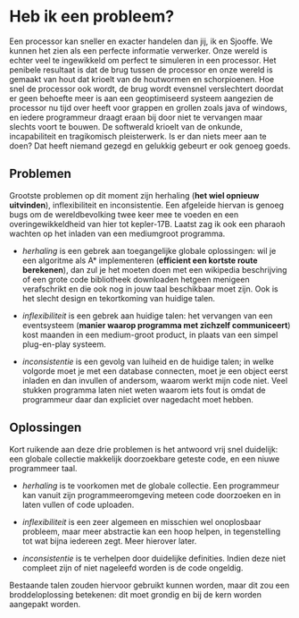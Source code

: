 Heb ik een probleem?
====================

Een processor kan sneller en exacter handelen dan jij, ik en Sjooffe. We kunnen het zien als een perfecte informatie verwerker. Onze wereld is echter veel te ingewikkeld om perfect te simuleren in een processor. Het penibele resultaat is dat de brug tussen de processor en onze wereld is gemaakt van hout dat krioelt van de houtwormen en schorpioenen. Hoe snel de processor ook wordt, de brug wordt evensnel verslechtert doordat er geen behoefte meer is aan een geoptimiseerd systeem aangezien de processor nu tijd over heeft voor grappen en grollen zoals java of windows, en iedere programmeur draagt eraan bij door niet te vervangen maar slechts voort te bouwen. De softwerald krioelt van de onkunde, incapabiliteit en tragikomisch pleisterwerk. Is er dan niets meer aan te doen? Dat heeft niemand gezegd en gelukkig gebeurt er ook genoeg goeds.


Problemen
---------

Grootste problemen op dit moment zijn herhaling (**het wiel opnieuw uitvinden**), inflexibiliteit en inconsistentie. Een afgeleide hiervan is genoeg bugs om de wereldbevolking twee keer mee te voeden en een overingewikkeldheid van hier tot kepler-17B. Laatst zag ik ook een pharaoh wachten op het inladen van een mediumgroot programma.

* *herhaling* is een gebrek aan toegangelijke globale oplossingen: wil je een algoritme als A\* implementeren (**efficient een kortste route berekenen**), dan zul je het moeten doen met een wikipedia beschrijving of een grote code bibliotheek downloaden hetgeen menigeen verafschrikt en die ook nog in jouw taal beschikbaar moet zijn. Ook is het slecht design en tekortkoming van huidige talen.

* *inflexibiliteit* is een gebrek aan huidige talen: het vervangen van een eventsysteem (**manier waarop programma met zichzelf communiceert**) kost maanden in een medium-groot product, in plaats van een simpel plug-en-play systeem.

* *inconsistentie* is een gevolg van luiheid en de huidige talen; in welke volgorde moet je met een database connecten, moet je een object eerst inladen en dan invullen of andersom, waarom werkt mijn code niet. Veel stukken programma laten niet weten waarom iets fout is omdat de programmeur daar dan expliciet over nagedacht moet hebben.


Oplossingen
-----------

Kort ruikende aan deze drie problemen is het antwoord vrij snel duidelijk: een globale collectie makkelijk doorzoekbare geteste code, en een niuwe programmeer taal.

* *herhaling* is te voorkomen met de globale collectie. Een programmeur kan vanuit zijn programmeeromgeving meteen code doorzoeken en in laten vullen of code uploaden.

* *inflexibiliteit* is een zeer algemeen en misschien wel onoplosbaar probleem, maar meer abstractie kan een hoop helpen, in tegenstelling tot wat bijna iedereen zegt. Meer hierover later.

* *inconsistentie* is te verhelpen door duidelijke definities. Indien deze niet compleet zijn of niet nageleefd worden is de code ongeldig.

Bestaande talen zouden hiervoor gebruikt kunnen worden, maar dit zou een broddeloplossing betekenen: dit moet grondig en bij de kern worden aangepakt worden.
